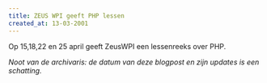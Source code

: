 ```yaml
---
title: ZEUS WPI geeft PHP lessen
created_at: 13-03-2001
---
```


Op 15,18,22 en 25 april geeft ZeusWPI een lessenreeks over PHP.


_Noot van de archivaris: de datum van deze blogpost en zijn updates is een schatting._